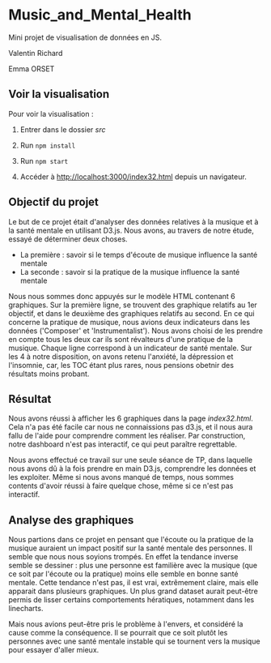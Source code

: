 # Music_and_Mental_Health
Mini projet de visualisation de données en JS.

Valentin Richard

Emma ORSET

## Voir la visualisation
Pour voir la visualisation : 

1. Entrer dans le dossier <i>src</i>

2. Run ```npm install```

3. Run ```npm start```

4. Accéder à [http://localhost:3000/index32.html](http://localhost:3000/index32.html) depuis un navigateur.

## Objectif du projet
Le but de ce projet était d'analyser des données relatives à la musique et à la santé mentale en utilisant D3.js. Nous avons, au travers de notre étude, essayé de déterminer deux choses. 

- La première : savoir si le temps d'écoute de musique influence la santé mentale
- La seconde : savoir si la pratique de la musique influence la santé mentale

Nous nous sommes donc appuyés sur le modèle HTML contenant 6 graphiques. Sur la première ligne, se trouvent des graphique relatifs au 1er objectif, et dans le deuxième des graphiques relatifs au second. En ce qui concerne la pratique de musique, nous avions deux indicateurs dans les données ('Composer' et 'Instrumentalist'). Nous avons choisi de les prendre en compte tous les deux car ils sont révalteurs d'une pratique de la musique. Chaque ligne correspond à un indicateur de santé mentale. Sur les 4 à notre disposition, on avons retenu l'anxiété, la dépression et l'insomnie, car, les TOC étant plus rares, nous pensions obetnir des résultats moins probant.

## Résultat
Nous avons réussi à afficher les 6 graphiques dans la page <i>index32.html</i>. Cela n'a pas été facile car nous ne connaissions pas d3.js, et il nous aura fallu de l'aide pour comprendre comment les réaliser. Par construction, notre dashboard n'est pas interactif, ce qui peut paraître regrettable.

Nous avons effectué ce travail sur une seule séance de TP, dans laquelle nous avons dû à la fois prendre en main D3.js, comprendre les données et les exploiter. Même si nous avons manqué de temps, nous sommes contents d'avoir réussi à faire quelque chose, même si ce n'est pas interactif.

## Analyse des graphiques
Nous partions dans ce projet en pensant que l'écoute ou la pratique de la musique auraient un impact positif sur la santé mentale des personnes. Il semble que nous nous soyions trompés. En effet la tendance inverse semble se dessiner : plus une personne est familière avec la musique (que ce soit par l'écoute ou la pratique) moins elle semble en bonne santé mentale. Cette tendance n'est pas, il est vrai, extrêmement claire, mais elle apparait dans plusieurs graphiques. Un plus grand dataset aurait peut-être permis de lisser certains comportements hératiques, notamment dans les linecharts.

Mais nous avions peut-être pris le problème à l'envers, et considéré la cause comme la conséquence. Il se pourrait que ce soit plutôt les personnes avec une santé mentale instable qui se tournent vers la musique pour essayer d'aller mieux.
